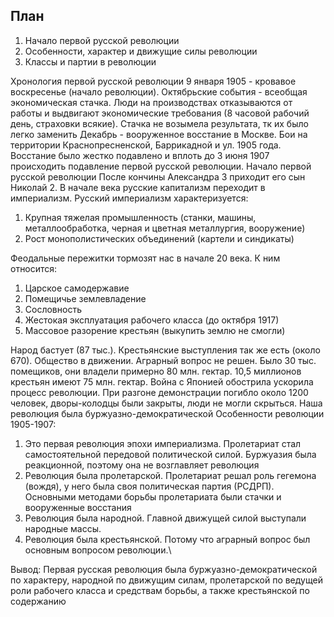 ## План
1. Начало первой русской революции
2. Особенности, характер и движущие силы революции
3. Классы и партии в революции

Хронология первой русской революции
9 января 1905 - кровавое воскресенье (начало революции).
Октябрьские события - всеобщая экономическая стачка. Люди на производствах отказываются от работы и выдвигают экономические требования (8 часовой рабочий день, страховки всякие). Стачка не возымела результата, тк их было легко заменить
Декабрь - вооруженное восстание в Москве. Бои на территории Краснопресненской, Баррикадной и ул. 1905 года.
Восстание было жестко подавлено и вплоть до 3 июня 1907 происходить подавление первой русской революции. 
Начало первой русской революции
После кончины Александра 3 приходит его сын Николай 2. В начале века русские капитализм переходит в империализм. Русский империализм характеризуется:
1. Крупная тяжелая промышленность (станки, машины, металлообработка, черная и цветная металлургия, вооружение)
2. Рост монополистических объединений (картели и синдикаты)

Феодальные пережитки тормозят нас в начале 20 века. К ним относится:
1. Царское самодержавие
2. Помещичье землевладение
3. Сословность
4. Жестокая эксплуатация рабочего класса (до октября 1917)
5. Массовое разорение крестьян (выкупить землю не смогли)

Народ бастует (87 тыс.). Крестьянские выступления так же есть (около 670). Общество  в движении. Аграрный вопрос не решен. Было 30 тыс. помещиков, они владели примерно 80 млн. гектар. 10,5 миллионов крестьян имеют 75 млн. гектар.
Война с Японией обострила  ускорила процесс революции.
При разгоне демонстрации погибло около 1200 человек, дворы-колодцы были закрыты, люди не могли скрыться.
Наша революция была буржуазно-демократической
Особенности революции 1905-1907:
1. Это первая революция эпохи империализма. Пролетариат стал самостоятельной передовой политической силой. Буржуазия была реакционной, поэтому она не возглавляет революция
2. Революция была пролетарской. Пролетариат решал роль гегемона (вождя), у него была своя политическая партия (РСДРП). Основными методами борьбы пролетариата были стачки и вооруженные восстания
3. Революция была народной. Главной движущей силой выступали народные массы.
4. Революция была крестьянской. Потому что аграрный вопрос был основным вопросом революции.\

Вывод: Первая русская революция была буржуазно-демократической по характеру, народной по движущим силам, пролетарской по ведущей роли рабочего класса и средствам борьбы, а также крестьянской по содержанию